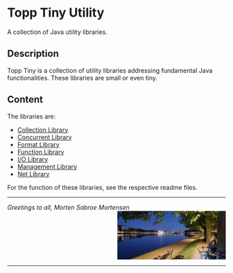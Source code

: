# Topp Tiny Utility

A collection of Java utility libraries.

## Description

Topp Tiny is a collection of utility libraries addressing fundamental Java functionalities.
These libraries are small or even tiny.

## Content

The libraries are:

* [Collection Library](Topp-Tiny-Collection-Library)
* [Concurrent Library](Topp-Tiny-Concurrent-Library)
* [Format Library](Topp-Tiny-Format-Library)
* [Function Library](Topp-Tiny-Function-Library)
* [I/O Library](Topp-Tiny-IO-Library)
* [Management Library](Topp-Tiny-Management-Library)
* [Net Library](Topp-Tiny-Net-Library)

For the function of these libraries, see the respective readme files.

---

_Greetings to all, Morten Sabroe Mortensen_
<img align="right" width="250" src="doc/image/20220428_214818.png">
<br clear="all">

---
